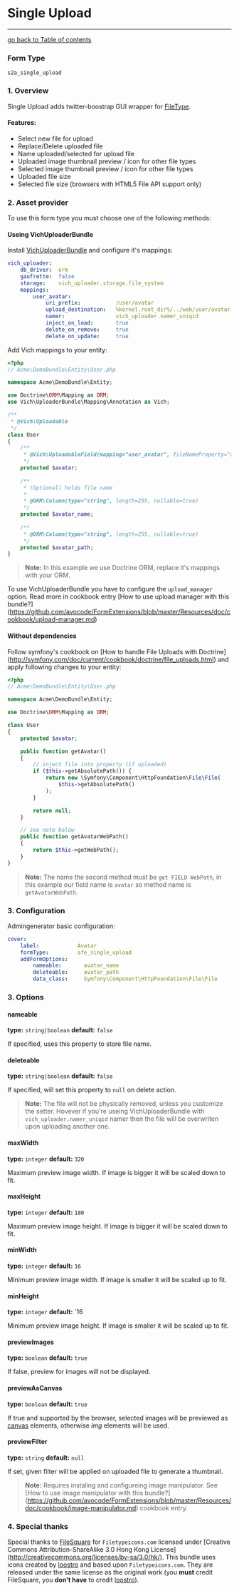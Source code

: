 # Single Upload
---------------------------------------

[go back to Table of contents][back-to-index]

[back-to-index]: https://github.com/avocode/FormExtensions/blob/master/Resources/doc/documentation.md

[symfony-filetype]: http://symfony.com/doc/current/reference/forms/types/file.html

### Form Type

 `s2a_single_upload`

### 1. Overview

Single Upload adds twitter-boostrap GUI wrapper for [FileType][symfony-filetype].

#### Features:

* Select new file for upload
* Replace/Delete uploaded file
* Name uploaded/selected for upload file
* Uploaded image thumbnail preview / icon for other file types
* Selected image thumbnail preview / icon for other file types
* Uploaded file size
* Selected file size (browsers with HTML5 File API support only)

### 2. Asset provider

To use this form type you must choose one of the following methods:

#### Useing VichUploaderBundle

Install [VichUploaderBundle](https://github.com/dustin10/VichUploaderBundle) and 
configure it's mappings:

```yaml
vich_uploader:
    db_driver:  orm
    gaufrette:  false
    storage:    vich_uploader.storage.file_system
    mappings:
        user_avatar:
            uri_prefix:           /user/avatar
            upload_destination:   %kernel.root_dir%/../web/user/avatar
            namer:                vich_uploader.namer_uniqid
            inject_on_load:       true
            delete_on_remove:     true
            delete_on_update:     true
```

Add Vich mappings to your entity:

```php
<?php
// Acme\DemoBundle\Entity\User.php

namespace Acme\DemoBundle\Entity;

use Doctrine\ORM\Mapping as ORM;
use Vich\UploaderBundle\Mapping\Annotation as Vich;

/**
 * @Vich\Uploadable
 */
class User
{
    /**
     * @Vich\UploadableField(mapping="user_avatar", fileNameProperty="avatar_path")
     */
    protected $avatar;
    
    /**
     * (Optional) holds file name
     *
     * @ORM\Column(type="string", length=255, nullable=true)
     */
    protected $avatar_name;
    
    /**
     * @ORM\Column(type="string", length=255, nullable=true)
     */
    protected $avatar_path;
}
```

> **Note:** In this example we use Doctrine ORM, replace it's mappings with your ORM.

To use VichUploaderBundle you have to configure the `upload_manager` option. Read more in
cookbook entry [How to use upload manager with this bundle?]
(https://github.com/avocode/FormExtensions/blob/master/Resources/doc/cookbook/upload-manager.md) 

#### Without dependencies

Follow symfony's cookbook on [How to handle File Uploads with Doctrine]
(http://symfony.com/doc/current/cookbook/doctrine/file_uploads.html) and apply 
following changes to your entity:

```php
<?php
// Acme\DemoBundle\Entity\User.php

namespace Acme\DemoBundle\Entity;

use Doctrine\ORM\Mapping as ORM;

class User
{
    protected $avatar;

    public function getAvatar()
    {
        // inject file into property (if uploaded)
        if ($this->getAbsolutePath()) {
            return new \Symfony\Component\HttpFoundation\File\File(
                $this->getAbsolutePath()
            );
        }

        return null;
    }

    // see note below
    public function getAvatarWebPath()
    {
        return $this->getWebPath();
    }
}
```

> **Note:** The name the second method must be `get FIELD WebPath`, in this example 
our field name is `avatar` so method name is `getAvatarWebPath`.

### 3. Configuration

Admingenerator basic configuration:

```yaml
cover:
    label:            Avatar
    formType:         afe_single_upload
    addFormOptions:
        nameable:       avatar_name
        deleteable:     avatar_path
        data_class:     Symfony\Component\HttpFoundation\File\File
```

### 3. Options

#### nameable

**type:** `string|boolean` **default:** `false`

If specified, uses this property to store file name.

#### deleteable

**type:** `string|boolean` **default:** `false`

If specified, will set this property to `null` on delete action. 

> **Note:** The file will not be physically removed, unless you customize the 
setter. Hovever if you're useing VichUploaderBundle with `vich_uploader.namer_uniqid` 
namer then the file will be overwriten upon uploading another one. 

#### maxWidth

**type:** `integer` **default:** `320`

Maximum preview image width. If image is bigger it will be scaled down to fit.

#### maxHeight

**type:** `integer` **default:** `180`

Maximum preview image height. If image is bigger it will be scaled down to fit.

#### minWidth

**type:** `integer` **default:** `16`

Minimum preview image width. If image is smaller it will be scaled up to fit.

#### minHeight

**type:** `integer` **default:** `16

Minimum preview image height. If image is smaller it will be scaled up to fit.

#### previewImages

**type:** `boolean` **default:** `true`

If false, preview for images will not be displayed.

#### previewAsCanvas

**type:** `boolean` **default:** `true`

If true and supported by the browser, selected images will be previewed as 
[canvas](https://developer.mozilla.org/en/HTML/canvas) elements, otherwise 
*img* elements will be used.

#### previewFilter

**type:** `string` **default:** `null`

If set, given filter will be applied on uploaded file to generate a thumbnail. 

> **Note:** Requires instaling and configureing image manipulator. See 
[How to use image manipulator with this bundle?]
(https://github.com/avocode/FormExtensions/blob/master/Resources/doc/cookbook/image-manipulator.md) 
cookbook entry.

### 4. Special thanks

Special thanks to [FileSquare](http://www.filesq.com) for `Filetypeicons.com` 
licensed under [Creative Commons Attribution-ShareAlike 3.0 Hong Kong License]
(http://creativecommons.org/licenses/by-sa/3.0/hk/). 
This bundle uses icons created by [loostro](https://github.com/loostro) and 
based upon `Filetypeicons.com`. They are released under the same license as the 
original work (you **must** credit FileSquare, you **don't have** to credit 
[loostro](https://github.com/loostro)).

